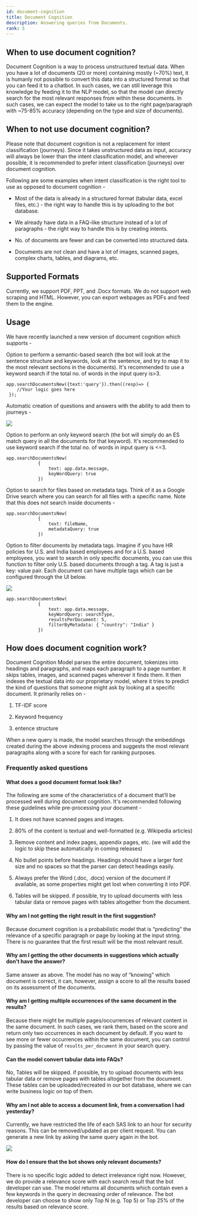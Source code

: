 ```yaml
---
id: document-cognition
title: Document Cognition
description: Answering queries from Documents.
rank: 5
---
```


## When to use document cognition?

Document Cognition is a way to process unstructured textual data. When you have a lot of documents (20 or more) containing mostly (~70%) text, it is humanly not possible to convert this data into a structured format so that you can feed it to a chatbot. In such cases, we can still leverage this knowledge by feeding it to the NLP model, so that the model can directly search for the most relevant responses from within these documents. In such cases, we can expect the model to take us to the right page/paragraph with ~75-85% accuracy (depending on the type and size of documents).


## When to not use document cognition?

Please note that document cognition is not a replacement for intent classification (journeys). Since it takes unstructured data as input, accuracy will always be lower than the intent classification model, and wherever possible, it is recommended to prefer intent classification (journeys) over document cognition.

Following are some examples when intent classification is the right tool to use as opposed to document cognition -

* Most of the data is already in a structured format (tabular data, excel files, etc.) - the right way to handle this is by uploading to the bot database.

* We already have data in a FAQ-like structure instead of a lot of paragraphs - the right way to handle this is by creating intents.

* No. of documents are fewer and can be converted into structured data.

* Documents are not clean and have a lot of images, scanned pages, complex charts, tables, and diagrams, etc.

## Supported Formats

Currently, we support PDF, PPT, and .Docx formats. We do not support web scraping and HTML. However, you can export webpages as PDFs and feed them to the engine.

## Usage

We have recently launched a new version of document cognition which supports -

Option to perform a semantic-based search (the bot will look at the sentence structure and keywords, look at the sentence, and try to map it to the most relevant sections in the documents).  It's recommended to use a keyword search if the total no. of words in the input query is>3. 

```
app.searchDocumentsNew({text:'query'}).then((resp)=> {
    //Your logic goes here 
 });
 ```

 Automatic creation of questions and answers with the ability to add them to journeys -

![](https://cdn.yellowmessenger.com/HBXDGNGi4W2V1613543255114.png)

Option to perform an only keyword search (the bot will simply do an ES match query in all the documents for that keyword). It's recommended to use keyword search if the total no. of words in input query is <=3.

```
app.searchDocumentsNew(
            {
                text: app.data.message,
                keyWordQuery: true
            })
```
Option to search for files based on metadata tags. Think of it as a Google Drive search where you can search for all files with a specific name. Note that this does not search inside documents -

```
app.searchDocumentsNew(
            {
                text: fileName,
                metadataQuery: true
            })
```

Option to filter documents by metadata tags. Imagine if you have HR policies for U.S. and India based employees and for a U.S. based employees, you want to search in only specific documents, you can use this function to filter only U.S. based documents through a tag. A tag is just a key: value pair. Each document can have multiple tags which can be configured through the UI below.

![](https://cdn.yellowmessenger.com/UuGk0fa581zw1613543990485.png)

```
app.searchDocumentsNew(
            {
                text: app.data.message,
                keyWordQuery: searchType,
                resultsPerDocument: 5,
                filterByMetadata: { "country": "India" }
            })
```

## How does document cognition work?

Document Cognition Model parses the entire document, tokenizes into headings and paragraphs, and maps each paragraph to a page number. It skips tables, images, and scanned pages wherever it finds them. It then indexes the textual data into our proprietary model, where it tries to predict the kind of questions that someone might ask by looking at a specific document. It primarily relies on -

1. TF-IDF score

2. Keyword frequency

3. entence structure

When a new query is made, the model searches through the embeddings created during the above indexing process and suggests the most relevant paragraphs along with a score for each for ranking purposes.

### Frequently asked questions

#### What does a good document format look like?

The following are some of the characteristics of a document that’ll be processed well during document cognition. It's recommended following these guidelines while pre-processing your document -

1. It does not have scanned pages and images.

2. 80% of the content is textual and well-formatted (e.g. Wikipedia articles)

3. Remove content and index pages, appendix pages, etc. (we will add the logic to skip these automatically in coming releases)

4. No bullet points before headings. Headings should have a larger font size and no spaces so that the parser can detect headings easily.

5. Always prefer the Word (.doc, .docx) version of the document if available, as some properties might get lost when converting it into PDF.

6. Tables will be skipped. if possible, try to upload documents with less tabular data or remove pages with tables altogether from the document. 

#### Why am I not getting the right result in the first suggestion?

Because document cognition is a probabilistic model that is “predicting” the relevance of a specific paragraph or page by looking at the input string. There is no guarantee that the first result will be the most relevant result.

#### Why am I  getting the other documents in suggestions which actually don't have the answer?

Same answer as above. The model has no way of “knowing” which document is correct, it can, however, assign a score to all the results based on its assessment of the documents.

#### Why am I getting multiple occurrences of the same document in the results?

Because there might be multiple pages/occurrences of relevant content in the same document. In such cases, we rank them, based on the score and return only two occurrences in each document by default. If you want to see more or fewer occurrences within the same document, you can control by passing the value of `results_per_document` in your search query.

#### Can the model convert tabular data into FAQs?

No, Tables will be skipped. if possible, try to upload documents with less tabular data or remove pages with tables altogether from the document. These tables can be uploaded/recreated in our bot database, where we can write business logic on top of them.

#### Why am I not able to access a document link, from a conversation I had yesterday?

Currently, we have restricted the life of each SAS link to an hour for security reasons. This can be removed/updated as per client request. You can generate a new link by asking the same query again in the bot.

![](https://cdn.yellowmessenger.com/RL35X3mCozP81613544469236.png)

#### How do I ensure that the bot shows only relevant documents? 

There is no specific logic added to detect irrelevance right now. However, we do provide a relevance score with each search result that the bot developer can use. The model returns all documents which contain even a few keywords in the query in decreasing order of relevance. The bot developer can choose to show only Top N (e.g. Top 5) or Top 25% of the results based on relevance score.

